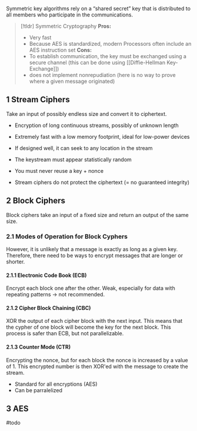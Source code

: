 Symmetric key algorithms rely on a “shared secret” key that is distributed to all members who participate in the communications.

> [!tldr] Symmetric Cryptography
> **Pros:**
> - Very fast
> - Because AES is standardized, modern Processors often include an AES instruction set
> **Cons:**
> - To establish communication, the key must be exchanged using a secure channel (this can be done using [[Diffie-Hellman Key-Exchange]])
> - does not implement nonrepudiation (here is no way to prove where a given message originated)

## 1 Stream Ciphers
Take an input of possibly endless size and convert it to ciphertext.
- Encryption of long continuous streams, possibly of unknown length
- Extremely fast with a low memory footprint, ideal for low-power devices
- If designed well, it can seek to any location in the stream

- The keystream must appear statistically random
- You must never reuse a key + nonce
- Stream ciphers do not protect the ciphertext (= no guaranteed integrity)

## 2 Block Ciphers
Block ciphers take an input of a fixed size and return an output of the same size.

### 2.1 Modes of Operation for Block Cyphers
However, it is unlikely that a message is exactly as long as a given key. Therefore, there need to be ways to encrypt messages that are longer or shorter.

#### 2.1.1 Electronic Code Book (ECB)
Encrypt each block one after the other. Weak, especially for data with repeating patterns -> not recommended.

#### 2.1.2 Cipher Block Chaining (CBC)
XOR the output of each cipher block with the next input. This means that the cypher of one block will become the key for the next block. This process is safer than ECB, but not parallelizable.

#### 2.1.3 Counter Mode (CTR)
Encrypting the nonce, but for each block the nonce is increased by a value of 1. This encrypted number is then XOR'ed with the message to create the stream.
- Standard for all encryptions (AES)
- Can be parralelized

## 3 AES
#todo
